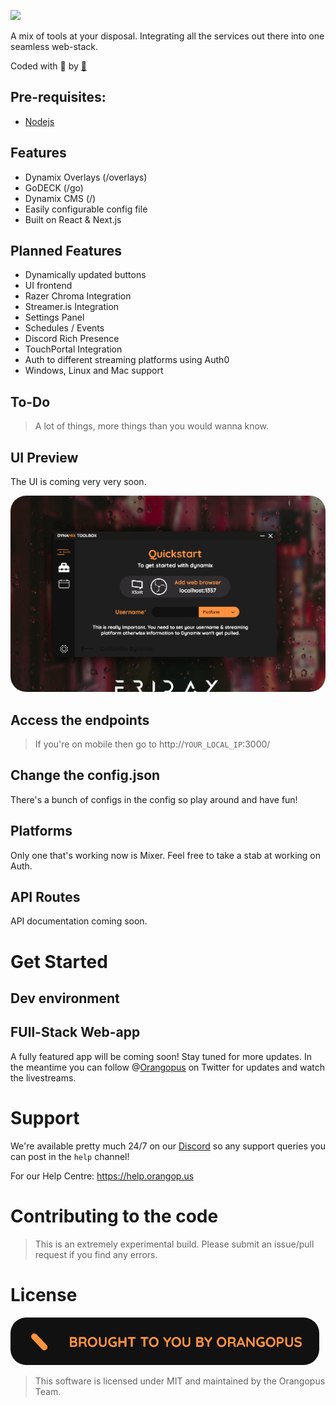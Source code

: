 ![](https://i.imgur.com/6zVtFLr.png)

A mix of tools at your disposal. Integrating all the services out there into one seamless web-stack.

Coded with 🧡 by [🐙](https://orangop.us)

## Pre-requisites:
- [Nodejs](https://nodejs.org)

## Features
- Dynamix Overlays (/overlays)
- GoDECK (/go)
- Dynamix CMS (/)
- Easily configurable config file
- Built on React & Next.js

## Planned Features
- Dynamically updated buttons
- UI frontend
- Razer Chroma Integration
- Streamer.is Integration
- Settings Panel
- Schedules / Events
- Discord Rich Presence
- TouchPortal Integration
- Auth to different streaming platforms using Auth0
- Windows, Linux and Mac support

## To-Do
> A lot of things, more things than you would wanna know.

## UI Preview
The UI is coming very very soon. 

<img style="border-radius: 25px;" src="/images/preview.gif"/>

## Access the endpoints
  
  > If you're on mobile then go to http://`YOUR_LOCAL_IP`:3000/

## Change the config.json

There's a bunch of configs in the config so play around and have fun! 

## Platforms

Only one that's working now is Mixer. Feel free to take a stab at working on Auth.

## API Routes

API documentation coming soon.

# Get Started

## Dev environment

> 

## FUll-Stack Web-app

A fully featured app will be coming soon! Stay tuned for more updates. In the meantime you can follow  @[Orangopus](https://twitter.com/Orangopus) on Twitter for updates and watch the livestreams.

# Support

We're available pretty much 24/7 on our [Discord](https://go.orangop.us/discord) so any support queries you can post in the `help` channel!

For our Help Centre: https://help.orangop.us

# Contributing to the code

> This is an extremely experimental build. Please submit an issue/pull request if you find any errors.

# License

<img style="border-radius: 25px;" src="/images/authors.gif"/>

>This software is licensed under MIT and maintained by the Orangopus Team.
